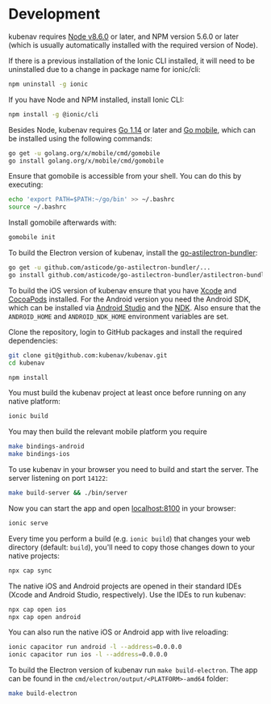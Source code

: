 # Development

kubenav requires [Node v8.6.0](https://nodejs.org/) or later, and NPM version 5.6.0 or later (which is usually automatically installed with the required version of Node).

If there is a previous installation of the Ionic CLI installed, it will need to be uninstalled due to a change in package name for ionic/cli:

```sh
npm uninstall -g ionic
```

If you have Node and NPM installed, install Ionic CLI:

```sh
npm install -g @ionic/cli
```

Besides Node, kubenav requires [Go 1.14](https://golang.org) or later and [Go mobile](https://github.com/golang/go/wiki/Mobile), which can be installed using the following commands:

```sh
go get -u golang.org/x/mobile/cmd/gomobile
go install golang.org/x/mobile/cmd/gomobile
```

Ensure that gomobile is accessible from your shell. You can do this by executing:

```sh
echo 'export PATH=$PATH:~/go/bin' >> ~/.bashrc
source ~/.bashrc
```

Install gomobile afterwards with:

```sh
gomobile init
```

To build the Electron version of kubenav, install the [go-astilectron-bundler](https://github.com/asticode/go-astilectron-bundler):

```sh
go get -u github.com/asticode/go-astilectron-bundler/...
go install github.com/asticode/go-astilectron-bundler/astilectron-bundler
```

To build the iOS version of kubenav ensure that you have [Xcode](https://developer.apple.com/xcode/) and [CocoaPods](https://cocoapods.org) installed. For the Android version you need the Android SDK, which can be installed via [Android Studio](https://developer.android.com/studio) and the [NDK](https://developer.android.com/ndk/). Also ensure that the `ANDROID_HOME` and `ANDROID_NDK_HOME` environment variables are set.

Clone the repository, login to GitHub packages and install the required dependencies:

```sh
git clone git@github.com:kubenav/kubenav.git
cd kubenav

npm install
```

You must build the kubenav project at least once before running on any native platform:

```sh
ionic build
```

You may then build the relevant mobile platform you require

```sh
make bindings-android
make bindings-ios
```

To use kubenav in your browser you need to build and start the server. The server listening on port `14122`:

```sh
make build-server && ./bin/server
```

Now you can start the app and open [localhost:8100](http://localhost:8100) in your browser:

```sh
ionic serve
```

Every time you perform a build (e.g. `ionic build`) that changes your web directory (default: `build`), you'll need to copy those changes down to your native projects:

```sh
npx cap sync
```

The native iOS and Android projects are opened in their standard IDEs (Xcode and Android Studio, respectively). Use the IDEs to run kubenav:

```sh
npx cap open ios
npx cap open android
```

You can also run the native iOS or Android app with live reloading:

```sh
ionic capacitor run android -l --address=0.0.0.0
ionic capacitor run ios -l --address=0.0.0.0
```

To build the Electron version of kubenav run `make build-electron`. The app can be found in the `cmd/electron/output/<PLATFORM>-amd64` folder:

```sh
make build-electron
```
